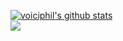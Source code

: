 [![voiciphil's github stats](https://github-readme-stats.vercel.app/api?username=voiciphil)](https://github.com/voiciphil/github-readme-stats)  
<img src="http://mazassumnida.wtf/api/pastel/generate_badge?boj=ssphil21e&theme=warm"/>

<!--
**voiciphil/voiciphil** is a ✨ _special_ ✨ repository because its `README.md` (this file) appears on your GitHub profile.

Here are some ideas to get you started:

- 🔭 I’m currently working on ...
- 🌱 I’m currently learning ...
- 👯 I’m looking to collaborate on ...
- 🤔 I’m looking for help with ...
- 💬 Ask me about ...
- 📫 How to reach me: ...
- 😄 Pronouns: ...
- ⚡ Fun fact: ...
-->
